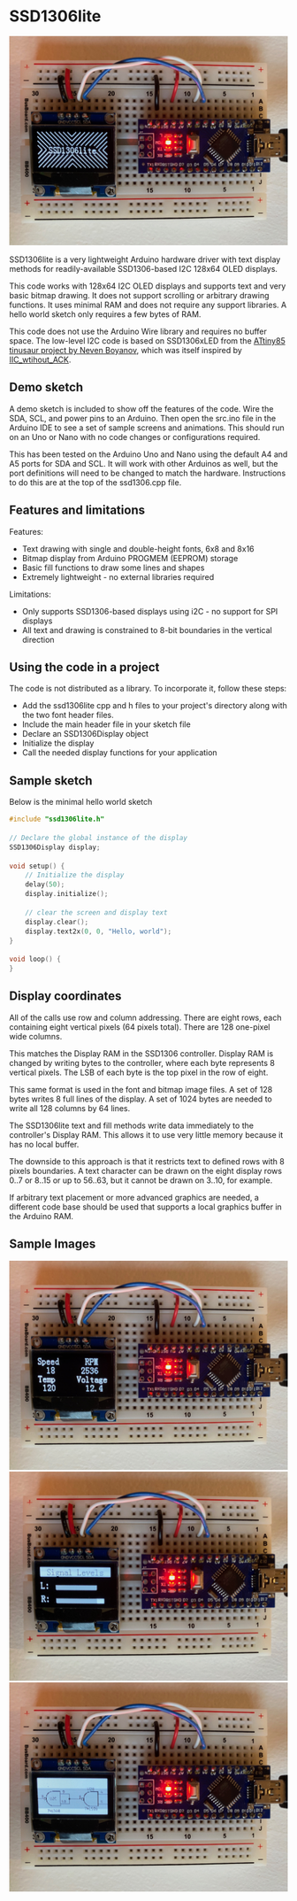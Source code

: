 # SSD1306lite

![display splash screen](images/display-splash.jpg)

SSD1306lite is a very lightweight Arduino hardware driver with text display methods for readily-available SSD1306-based I2C 128x64 OLED displays.

This code works with 128x64 I2C OLED displays and supports text and very basic bitmap drawing.  It does not support scrolling or arbitrary drawing functions.  It uses minimal RAM and does not require any support libraries.  A hello world sketch only requires a few bytes of RAM.

This code does not use the Arduino Wire library and requires no buffer space.  The low-level I2C code is based on SSD1306xLED from the [ATtiny85 tinusaur project by Neven Boyanov](https://bitbucket.org/tinusaur/ssd1306xled), which was itself inspired by [IIC_wtihout_ACK](http://www.14blog.com/archives/1358).

## Demo sketch

A demo sketch is included to show off the features of the code.  Wire the SDA, SCL, and power pins to an Arduino.  Then open the src.ino file in the Arduino IDE to see a set of sample screens and animations.  This should run on an Uno or Nano with no code changes or configurations required.


This has been tested on the Arduino Uno and Nano using the default A4 and A5 ports for SDA and SCL.  It will work with other Arduinos as well, but the port definitions will need to be changed to match the hardware.  Instructions to do this are at the top of the ssd1306.cpp file.

## Features and limitations

Features:

* Text drawing with single and double-height fonts, 6x8 and 8x16
* Bitmap display from Arduino PROGMEM (EEPROM) storage
* Basic fill functions to draw some lines and shapes
* Extremely lightweight - no external libraries required

Limitations:

* Only supports SSD1306-based displays using i2C - no support for SPI displays
* All text and drawing is constrained to 8-bit boundaries in the vertical direction

## Using the code in a project

The code is not distributed as a library.  To incorporate it, follow these steps:

* Add the ssd1306lite cpp and h files to your project's directory along with the two font header files.  
* Include the main header file in your sketch file
* Declare an SSD1306Display object
* Initialize the display
* Call the needed display functions for your application

## Sample sketch

Below is the minimal hello world sketch

```C++
#include "ssd1306lite.h"

// Declare the global instance of the display
SSD1306Display display;

void setup() {
    // Initialize the display
    delay(50);
    display.initialize();

    // clear the screen and display text
    display.clear();
    display.text2x(0, 0, "Hello, world");
}

void loop() {
}
```

## Display coordinates

All of the calls use row and column addressing. There are eight rows, each containing eight vertical pixels (64 pixels total).  There are 128 one-pixel wide columns.

This matches the Display RAM in the SSD1306 controller.  Display RAM is changed by writing bytes to the controller, where each byte represents 8 vertical pixels.  The LSB of each byte is the top pixel in the row of eight.

This same format is used in the font and bitmap image files.  A set of 128 bytes writes 8 full lines of the display.  A set of 1024 bytes are needed to write all 128 columns by 64 lines.

The SSD1306lite text and fill methods write data immediately to the controller's Display RAM.  This allows it to use very little memory because it has no local buffer.  

The downside to this approach is that it restricts text to defined rows with 8 pixels boundaries. A text character can be drawn on the eight display rows 0..7 or 8..15 or up to 56..63, but it cannot be drawn on 3..10, for example.

If arbitrary text placement or more advanced graphics are needed, a different code base should be used that supports a local graphics buffer in the Arduino RAM.

## Sample Images

![display numbers](images/display-numbers.jpg)
![display bar graph](images/display-bars.jpg)
![display image](images/display-image.jpg)